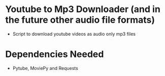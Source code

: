 # Youtube to Mp3 Downloader (and in the future other audio file formats)
* Script to download youtube videos as audio only mp3 files

# Dependencies Needed
* Pytube, MoviePy and Requests